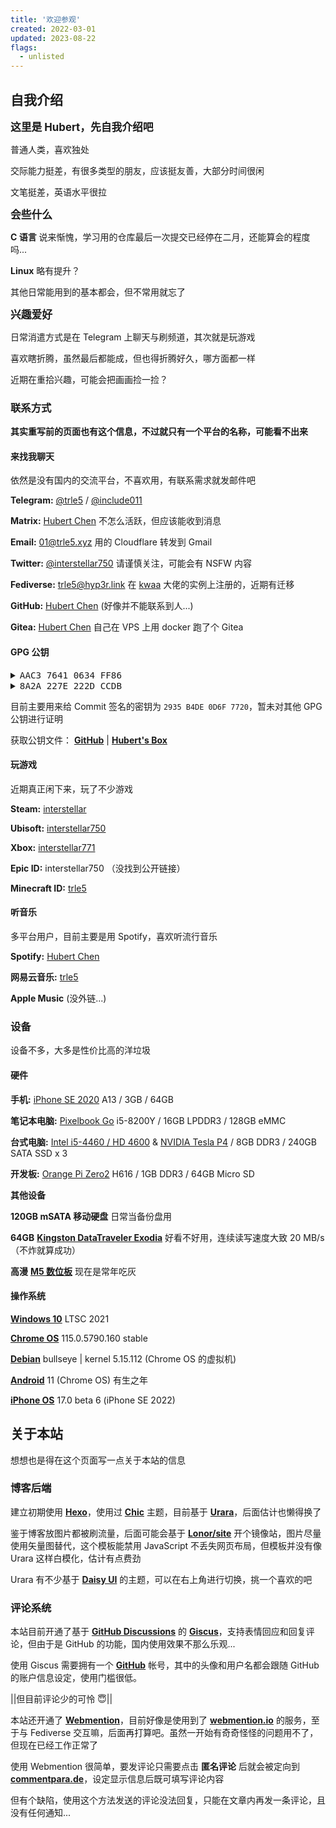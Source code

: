 ```yaml
---
title: '欢迎参观'
created: 2022-03-01
updated: 2023-08-22
flags:
  - unlisted
---
```


## 自我介绍

<big><b>这里是 Hubert，先自我介绍吧</b></big>

普通人类，喜欢独处

交际能力挺差，有很多类型的朋友，应该挺友善，大部分时间很闲

文笔挺差，英语水平很拉

<big><b>会些什么</b></big>

**C 语言** 说来惭愧，学习用的仓库最后一次提交已经停在二月，还能算会的程度吗...

**Linux** 略有提升？

其他日常能用到的基本都会，但不常用就忘了

<big><b>兴趣爱好</b></big>

日常消遣方式是在 Telegram 上聊天与刷频道，其次就是玩游戏

喜欢瞎折腾，虽然最后都能成，但也得折腾好久，哪方面都一样

近期在重拾兴趣，可能会把画画捡一捡？

### 联系方式

**其实重写前的页面也有这个信息，不过就只有一个平台的名称，可能看不出来**

#### 来找我聊天

依然是没有国内的交流平台，不喜欢用，有联系需求就发邮件吧

**Telegram:** [@trle5](https://t.me/trle5) / [@include011](https://t.me/include011)

**Matrix:** [Hubert Chen](https://matrix.to/#/@trle5:matrix.org) 不怎么活跃，但应该能收到消息

**Email:** [01@trle5.xyz](mailto:01@trle5.xyz) 用的 Cloudflare 转发到 Gmail

**Twitter:** [@interstellar750](https://twitter.com/interstellar750) 请谨慎关注，可能会有 NSFW 内容

**Fediverse:** [trle5@hyp3r.link](https://social.hyp3r.link/@trle5) 在 [kwaa](https://social.hyp3r.link/@kwa) 大佬的实例上注册的，近期有迁移

**GitHub:** [Hubert Chen](https://github.com/interstellar750) (好像并不能联系到人...)

**Gitea:** [Hubert Chen](https://trle5.dev/trle5) 自己在 VPS 上用 docker 跑了个 Gitea

#### GPG 公钥

<details>
  <summary><big><code>AAC3 7641 0634 FF86</code></big></summary>

```bash
sec   rsa4096/AAC376410634FF86 2023-01-01 [SC] (签名 证明)
      7456 A0AB 47EC E8BE 1AD0 89D9 AAC3 7641 0634 FF86
uid   [ultimate]    Hubert Chen <01@trle5.xyz>
ssb   rsa4096/B716CE1EAA7B8F00 2023-01-01 [E] (加密)
ssb   rsa4096/B4ED58260C725C91 2023-01-06 [A] (认证)
ssb   rsa4096/2935B4DE0D6F7720 2023-01-06 [SE] (签名 加密)
```

</details>

<details>
  <summary><big><code>8A2A 227E 222D CCDB</code></big></summary>

```bash
sec#  ed25519/8A2A227E222DCCDB 2023-01-18 [C] (证明)
      F154 5A09 2296 673A 0C43 6BE0 8A2A 227E 222D CCDB
uid   [ultimate]    Hubert Chen <01@trle5.xyz>
ssb>  ed25519/74D8BCE883FDDEE2 2023-01-19 [S] (签名)
ssb>  cv25519/FA47AF4129AA0BB1 2023-01-19 [E] (加密)
ssb>  ed25519/7043720D3C7D7718 2023-01-19 [A] (认证)
```

</details>

目前主要用来给 Commit 签名的密钥为 `2935 B4DE 0D6F 7720`，暂未对其他 GPG 公钥进行证明

获取公钥文件： [**GitHub**](https://github.com/Interstellar750.gpg) | [**Hubert's Box**](https://t5d.trle5.xyz/GPG/gpg_pub_keys_hubert.asc)

#### 玩游戏

近期真正闲下来，玩了不少游戏

**Steam:** [interstellar](https://steamcommunity.com/id/interstellar750)

**Ubisoft:** [interstellar750](https://ubisoftconnect.com/zh-CN/profile/interstellar750)

**Xbox:** [interstellar771](https://account.xbox.com/zh-cn/profile?gamertag=interstellar771)

**Epic ID:** interstellar750 （没找到公开链接）

**Minecraft ID:** [trle5](https://namemc.com/profile/trle5)

#### 听音乐

多平台用户，目前主要是用 Spotify，喜欢听流行音乐

**Spotify:** [Hubert Chen](https://open.spotify.com/user/31fuag5tpkvedxdfbkbt5zrygfgq)

**网易云音乐:** [trle5](https://music.163.com/#/user/home?id=1884310694)

**Apple Music** (没外链...)

### 设备

设备不多，大多是性价比高的洋垃圾

#### 硬件

**手机:**  [iPhone SE 2020](https://zh.m.wikipedia.org/zh-hans/IPhone_SE_(%E7%AC%AC%E4%BA%8C%E4%BB%A3)) A13 / 3GB / 64GB 

**笔记本电脑:** [Pixelbook Go](https://store.google.com/us/product/pixelbook_go) i5-8200Y / 16GB LPDDR3 / 128GB eMMC

**台式电脑:** [Intel i5-4460 / HD 4600](https://www.intel.com/content/www/us/en/products/sku/80817/intel-core-i54460-processor-6m-cache-up-to-3-40-ghz/specifications.html) & [NVIDIA Tesla P4](https://www.nvidia.cn/content/dam/en-zz/zh_cn/Solutions/deep-learning/deep-learning-solutions/inference-platform/hpc/222754_Tesla_P4_Datasheet_nvidia-hr-cn.pdf) / 8GB DDR3 / 240GB SATA SSD x 3

**开发板:** [Orange Pi Zero2](http://www.orangepi.cn/html/hardWare/computerAndMicrocontrollers/service-and-support/Orange-Pi-Zero-2.html) H616 / 1GB DDR3 / 64GB Micro SD

**其他设备**

**120GB mSATA 移动硬盘** 日常当备份盘用

**64GB** [**Kingston DataTraveler Exodia**](https://www.kingston.com/cn/usb-flash-drives/datatraveler-exodia-usb-3-2-usb-flash-drive) 好看不好用，连续读写速度大致 20 MB/s （不炸就算成功）

**高漫** [**M5 数位板**](https://www.gaomon.cn/Pen_Tablet/M5.html) 现在是常年吃灰

#### 操作系统

[**Windows 10**](https://www.microsoft.com/zh-cn/windows/get-windows-10) LTSC 2021

[**Chrome OS**](https://www.google.com/chromebook/chrome-os/) 115.0.5790.160 stable

[**Debian**](https://www.debian.org/) bullseye | kernel 5.15.112 (Chrome OS 的虚拟机)

[**Android**](https://www.android.com/) 11 (Chrome OS) 有生之年

[**iPhone OS**](https://www.apple.com/ios/) 17.0 beta 6 (iPhone SE 2022)

## 关于本站

想想也是得在这个页面写一点关于本站的信息

### 博客后端

建立初期使用 [**Hexo**](https://github.com/hexojs/hexo)，使用过 [**Chic**](https://github.com/Siricee/hexo-theme-Chic) 主题，目前基于 [**Urara**](https://github.com/importantimport/urara)，后面估计也懒得换了

鉴于博客放图片都被刷流量，后面可能会基于 [**Lonor/site**](https://github.com/Lonor/site) 开个镜像站，图片尽量使用矢量图替代，这个模板能禁用 JavaScript 不丢失网页布局，但模板并没有像 Urara 这样白模化，估计有点费劲

Urara 有不少基于 [**Daisy UI**](https://github.com/saadeghi/daisyui) 的主题，可以在右上角进行切换，挑一个喜欢的吧

### 评论系统

本站目前开通了基于 [**GitHub Discussions**](https://docs.github.com/zh/discussions) 的 [**Giscus**](https://github.com/)，支持表情回应和回复评论，但由于是 GitHub 的功能，国内使用效果不那么乐观...

使用 Giscus 需要拥有一个 [**GitHub**](https://github.com/) 帐号，其中的头像和用户名都会跟随 GitHub 的账户信息设定，使用门槛很低。

||但目前评论少的可怜 😇||

本站还开通了 [**Webmention**](https://indieweb.org/Webmention)，目前好像是使用到了 [**webmention.io**](https://webmention.io/) 的服务，至于与 Fediverse 交互嘛，后面再打算吧。虽然一开始有奇奇怪怪的问题用不了，但现在已经工作正常了

使用 Webmention 很简单，要发评论只需要点击 **匿名评论** 后就会被定向到 [**commentpara.de**](https://commentpara.de/)，设定显示信息后既可填写评论内容

但有个缺陷，使用这个方法发送的评论没法回复，只能在文章内再发一条评论，且没有任何通知...
